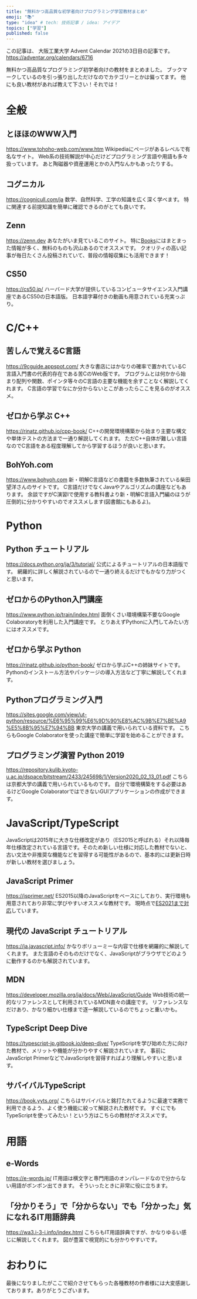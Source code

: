 ```yaml
---
title: "無料かつ高品質な初学者向けプログラミング学習教材まとめ"
emoji: "📚"
type: "idea" # tech: 技術記事 / idea: アイデア
topics: ["学習"]
published: false
---
```

この記事は、 大阪工業大学 Advent Calendar 2021の3日目の記事です。
https://adventar.org/calendars/6716

無料かつ高品質なプログラミング初学者向けの教材をまとめました。
ブックマークしているのを引っ張り出しただけなのでカテゴリーとかは偏ってます。
他にも良い教材があれば教えて下さい！それでは！

# 全般
## とほほのWWW入門
https://www.tohoho-web.com/www.htm
Wikipediaにページがあるレベルで有名なサイト。
Web系の技術解説が中心だけどプログラミング言語や用語も多々扱っています。
あと陶磁器や資産運用とかの入門なんかもあったりする。

## コグニカル
https://cognicull.com/ja
数学、自然科学、工学の知識を広く深く学べます。
特に関連する前提知識を簡単に確認できるのがとても良いです。

## Zenn
https://zenn.dev
あなたがいま見ているこのサイト。
特に[Books](https://zenn.dev/books)にはまとまった情報が多く、無料のものも沢山あるのでオススメです。
クオリティの高い記事が毎日たくさん投稿されていて、普段の情報収集にも活用できます！

## CS50
https://cs50.jp/
ハーバード大学が提供しているコンピュータサイエンス入門講座であるCS50の日本語版。
日本語字幕付きの動画も用意されている充実っぷり。

# C/C++
## 苦しんで覚えるC言語
https://9cguide.appspot.com/
大きな書店にはかなりの確率で置かれているC言語入門書の代表的存在である苦CのWeb版です。
プログラムとは何かから始まり配列や関数、ポインタ等々のC言語の主要な機能を余すことなく解説してくれます。
C言語の学習でなにか分からないとこがあったらここを見るのがオススメ。

## ゼロから学ぶ C++
https://rinatz.github.io/cpp-book/
C++の開発環境構築から始まり主要な構文や単体テストの方法まで一通り解説してくれます。
ただC++自体が難しい言語なのでC言語をある程度理解してから学習するほうが良いと思います。

## BohYoh.com 
https://www.bohyoh.com
新・明解C言語などの書籍を多数執筆されている柴田望洋さんのサイトです。
C言語だけでなくJavaやアルゴリズムの講座などもあります。
余談ですがC演習Ⅰで使用する教科書より新・明解C言語入門編のほうが圧倒的に分かりやすいのでオススメします(図書館にもあるよ)。

# Python
## Python チュートリアル
https://docs.python.org/ja/3/tutorial/
公式によるチュートリアルの日本語版です。
網羅的に詳しく解説されているので一通り終えるだけでもかなり力がつくと思います。

## ゼロからのPython入門講座
https://www.python.jp/train/index.html
面倒くさい環境構築不要なGoogle Colaboratoryを利用した入門講座です。
とりあえずPythonに入門してみたい方にはオススメです。

## ゼロから学ぶ Python
https://rinatz.github.io/python-book/
ゼロから学ぶC++の姉妹サイトです。
Pythonのインストール方法やパッケージの導入方法など丁寧に解説してくれます。

## Pythonプログラミング入門
https://sites.google.com/view/ut-python/resource/%E6%95%99%E6%9D%90%E8%AC%9B%E7%BE%A9%E5%8B%95%E7%94%BB
東京大学の講義で用いられている資料です。
こちらもGoogle Colaboratorを使った講座で簡単に学習を始めることができます。

## プログラミング演習 Python 2019
https://repository.kulib.kyoto-u.ac.jp/dspace/bitstream/2433/245698/1/Version2020_02_13_01.pdf
こちらは京都大学の講義で用いられているものです。
自分で環境構築をする必要はあるけどGoogle ColaboratorではできないGUIアプリケーションの作成ができます。

# JavaScript/TypeScript
JavaScriptは2015年に大きな仕様改定があり（ES2015と呼ばれる）それ以降毎年仕様改定されている言語です。そのため新しい仕様に対応した教材でないと、古い文法や非推奨な機能などを習得する可能性があるので、基本的には更新日時が新しい教材を選びましょう。

## JavaScript Primer
https://jsprimer.net/
ES2015以降のJavaScriptをベースにしており、実行環境も用意されており非常に学びやすいオススメな教材です。
現時点で[ES2021まで対応](https://github.com/asciidwango/js-primer/issues/1220)しています。

## 現代の JavaScript チュートリアル
https://ja.javascript.info/
かなりボリューミーな内容で仕様を網羅的に解説してくれます。
また言語のそのものだけでなく、JavaScriptがブラウザでどのように動作するのかも解説されています。

## MDN
https://developer.mozilla.org/ja/docs/Web/JavaScript/Guide
Web技術の統一的なリファレンスとして利用されているMDN直々の講座です。
リファレンスなだけあり、かなり細かい仕様まで逐一解説しているのでちょっと重いかも。

## TypeScript Deep Dive
https://typescript-jp.gitbook.io/deep-dive/
TypeScriptを学び始めた方に向けた教材で、メリットや機能が分かりやすく解説されています。
事前にJavaScript PrimerなどでJavaScriptを習得すればより理解しやすいと思います。

## サバイバルTypeScript
https://book.yyts.org/
こちらはサバイバルと銘打たれてるように最速で実務で利用できるよう、よく使う機能に絞って解説された教材です。
すぐにでもTypeScriptを使ってみたい！という方はこちらの教材がオススメです。

# 用語
## e-Words
https://e-words.jp/
IT用語は横文字と専門用語のオンパレードなので分からない用語がポンポン出てきます。
そういったときに非常に役に立ちます。

## 「分かりそう」で「分からない」でも「分かった」気になれるIT用語辞典
https://wa3.i-3-i.info/index.html
こちらもIT用語辞典ですが、かなりゆるい感じに解説してくれます。
図が豊富で視覚的にも分かりやすいです。

# おわりに
最後になりましたがここで紹介させてもらった各種教材の作者様には大変感謝しております。ありがとうございます。